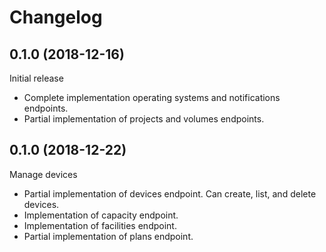 # Changelog

## 0.1.0 (2018-12-16)

Initial release

* Complete implementation operating systems and notifications endpoints.
* Partial implementation of projects and volumes endpoints.

## 0.1.0 (2018-12-22)

Manage devices

* Partial implementation of devices endpoint. Can create, list, and delete devices.
* Implementation of capacity endpoint.
* Implementation of facilities endpoint.
* Partial implementation of plans endpoint.
